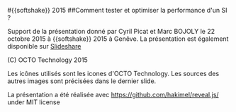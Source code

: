 #{{softshake}} 2015
##Comment tester et optimiser la performance d'un SI ?

Support de la présentation donné par Cyril Picat et Marc BOJOLY le 22 octobre 2015 à {{softshake}} 2015 à Genêve.
La présentation est également disponible sur [Slideshare](http://fr.slideshare.net/MarcBojoly/softshake-2015-comment-tester-et-optimiser-la-performance-dun-si)

(C) OCTO Technology 2015

Les icônes utilisés sont les icones d'OCTO Technology. Les sources des autres images sont précisées dans le dernier slide.

La présentation a été réalisée avec https://github.com/hakimel/reveal.js/ under MIT license
